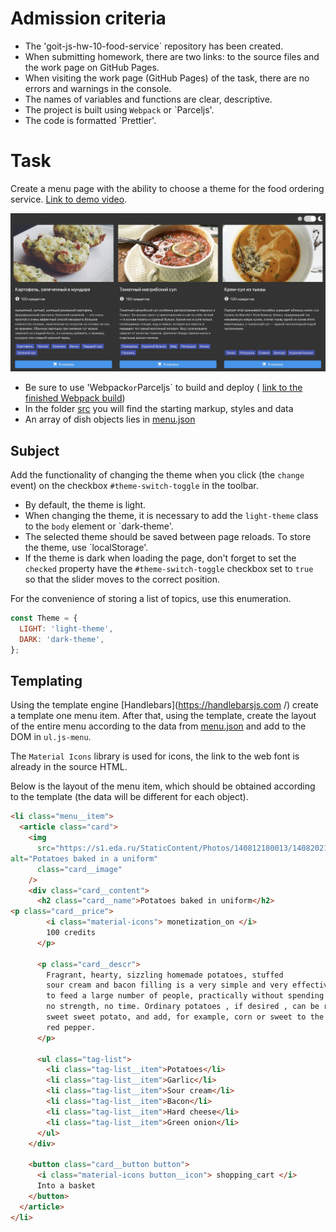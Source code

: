 # Admission criteria

- The 'goit-js-hw-10-food-service` repository has been created.
- When submitting homework, there are two links: to the source files and the work
page on GitHub Pages.
- When visiting the work page (GitHub Pages) of the task, there are no errors and
warnings in the console.
- The names of variables and functions are clear, descriptive.
- The project is built using `Webpack` or `Parceljs'.
- The code is formatted `Prettier'.

# Task

Create a menu page with the ability to choose a theme for the food ordering service.
[Link to demo video](https://take.ms/RxIlv ).

![Page Preview](preview.jpg )

- Be sure to use 'Webpack` or `Parceljs` to build and deploy (
  [link to the finished Webpack build](https://github.com/luxplanjay/webpack-starter-kit ))
- In the folder [src](./src) you will find the starting markup, styles and data
- An array of dish objects lies in [menu.json](./src/menu.json)

## Subject

Add the functionality of changing the theme when you click (the `change` event) on the checkbox
`#theme-switch-toggle` in the toolbar.

- By default, the theme is light.
- When changing the theme, it is necessary to add the `light-theme` class to the `body` element
  or `dark-theme'.
- The selected theme should be saved between page reloads. To store
the theme, use `localStorage'.
- If the theme is dark when loading the page, don't forget to set the `checked` property
  have the `#theme-switch-toggle` checkbox set to `true` so that the slider moves to the
correct position.

For the convenience of storing a list of topics, use this enumeration.

```js
const Theme = {
  LIGHT: 'light-theme',
  DARK: 'dark-theme',
};
```

## Templating

Using the template engine [Handlebars](https://handlebarsjs.com /) create a template
one menu item. After that, using the template, create the layout of the entire menu
according to the data from [menu.json](./src/menu.json) and add to the DOM in `ul.js-menu`.

The `Material Icons` library is used for icons, the link to the web font is already in
the source HTML.

Below is the layout of the menu item, which should be obtained according to the template (the data
will be different for each object).

```html
<li class="menu__item">
  <article class="card">
    <img
      src="https://s1.eda.ru/StaticContent/Photos/140812180013/140820212258/p_O.jpg "
alt="Potatoes baked in a uniform"
      class="card__image"
    />
    <div class="card__content">
      <h2 class="card__name">Potatoes baked in uniform</h2>
<p class="card__price">
        <i class="material-icons"> monetization_on </i>
        100 credits
      </p>

      <p class="card__descr">
        Fragrant, hearty, sizzling homemade potatoes, stuffed
        sour cream and bacon filling is a very simple and very effective way
        to feed a large number of people, practically without spending on cooking
        no strength, no time. Ordinary potatoes , if desired , can be replaced with
        sweet sweet potato, and add, for example, corn or sweet to the filling
        red pepper.
      </p>

      <ul class="tag-list">
        <li class="tag-list__item">Potatoes</li>
        <li class="tag-list__item">Garlic</li>
        <li class="tag-list__item">Sour cream</li>
        <li class="tag-list__item">Bacon</li>
        <li class="tag-list__item">Hard cheese</li>
        <li class="tag-list__item">Green onion</li>
      </ul>
    </div>

    <button class="card__button button">
      <i class="material-icons button__icon"> shopping_cart </i>
      Into a basket
    </button>
  </article>
</li>
```
